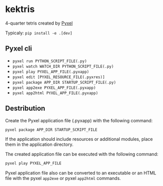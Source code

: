 # kektris

4-quarter tetris created by [Pyxel](https://github.com/kitao/pyxel/issues)

Typicaly: `pip install -e .[dev]`

## Pyxel cli

- `pyxel run PYTHON_SCRIPT_FILE(.py)`
- `pyxel watch WATCH_DIR PYTHON_SCRIPT_FILE(.py)`
- `pyxel play PYXEL_APP_FILE(.pyxapp)`
- `pyxel edit [PYXEL_RESOURCE_FILE(.pyxres)]`
- `pyxel package APP_DIR STARTUP_SCRIPT_FILE(.py)`
- `pyxel app2exe PYXEL_APP_FILE(.pyxapp)`
- `pyxel app2html PYXEL_APP_FILE(.pyxapp)`

## Destribution

Create the Pyxel application file (.pyxapp) with the following command:

```sh
pyxel package APP_DIR STARTUP_SCRIPT_FILE
```

If the application should include resources or additional modules, place them in the application directory.

The created application file can be executed with the following command:

```sh
pyxel play PYXEL_APP_FILE
```

Pyxel application file also can be converted to an executable or an HTML file with the pyxel `app2exe` or pyxel `app2html` commands.
